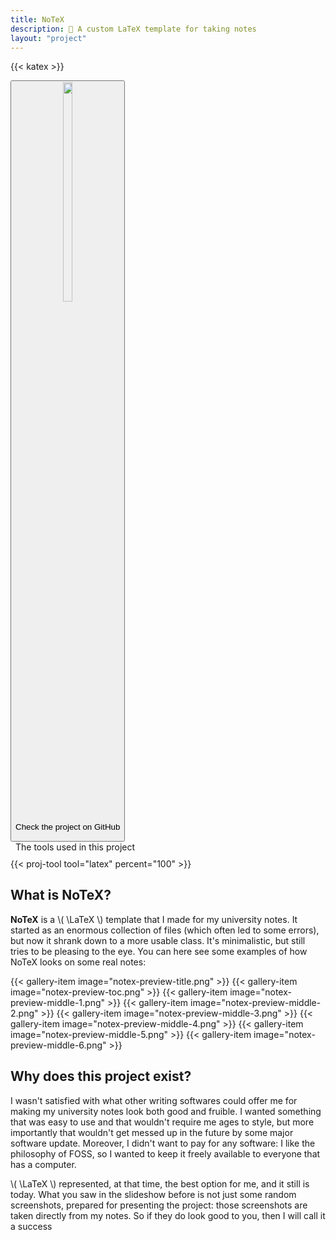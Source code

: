 ```yaml
---
title: NoTeX
description: 📜 A custom LaTeX template for taking notes 
layout: "project"
---
```


{{< katex >}}

<div class="project-info-container">
    <button class="project-gh-link" onclick="location.href='https://github.com/ElBi21/NoTeX'">
        <img src="/icons/github-white.svg" width="30%" style="margin-top: 0px;">
        <p class="project-gh-par">Check the project on GitHub</p>
    </button>
    <div class="project-tools-container">
        <p style="margin: 0 8px 10px 8px; font-weight: 400; font-size: normal;">The tools used in this project</p>
        <div class="project-tools">
            {{< proj-tool tool="latex" percent="100" >}}
        </div>
    </div>
</div>

## What is NoTeX?

**NoTeX** is a \\( \LaTeX \\) template that I made for my university notes. It started as an enormous collection of files (which often led to some errors), but now it shrank down to a more usable class. It's minimalistic, but still tries to be pleasing to the eye. You can here see some examples of how NoTeX looks on some real notes:

<div class="scroll_gallery">
    {{< gallery-item image="notex-preview-title.png" >}}
    {{< gallery-item image="notex-preview-toc.png" >}}
    {{< gallery-item image="notex-preview-middle-1.png" >}}
    {{< gallery-item image="notex-preview-middle-2.png" >}}
    {{< gallery-item image="notex-preview-middle-3.png" >}}
    {{< gallery-item image="notex-preview-middle-4.png" >}}
    {{< gallery-item image="notex-preview-middle-5.png" >}}
    {{< gallery-item image="notex-preview-middle-6.png" >}}
</div>

## Why does this project exist?

I wasn't satisfied with what other writing softwares could offer me for making my university notes look both good and fruible. I wanted something that was easy to use and that wouldn't require me ages to style, but more importantly that wouldn't get messed up in the future by some major software update. Moreover, I didn't want to pay for any software: I like the philosophy of FOSS, so I wanted to keep it freely available to everyone that has a computer. 

\\( \LaTeX \\) represented, at that time, the best option for me, and it still is today. What you saw in the slideshow before is not just some random screenshots, prepared for presenting the project: those screenshots are taken directly from my notes. So if they do look good to you, then I will call it a success